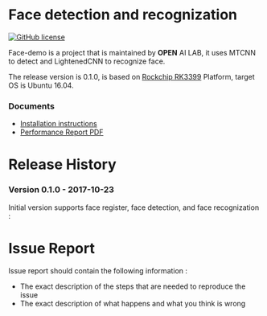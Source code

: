 # Face detection and recognization
[![GitHub license](http://dmlc.github.io/img/apache2.svg)](./LICENSE)

Face-demo is a project that is maintained by **OPEN** AI LAB, it uses MTCNN to detect and LightenedCNN to recognize face. 

The release version is 0.1.0, is based on [Rockchip RK3399](http://www.rock-chips.com/plus/3399.html) Platform, target OS is Ubuntu 16.04.

### Documents
* [Installation instructions](installation.md)
* [Performance Report PDF](performance_report.pdf)


# Release History

### Version 0.1.0 - 2017-10-23 
   
  Initial version supports face register, face detection, and face recognization : 

# Issue Report
Issue report should contain the following information :

*  The exact description of the steps that are needed to reproduce the issue 
* The exact description of what happens and what you think is wrong 

  
